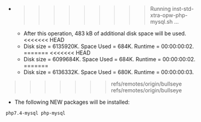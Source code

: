 * >>>>>>>>> Running inst-std-xtra-opw-php-mysql.sh ...
  * After this operation, 483 kB of additional disk space will be used.
<<<<<<< HEAD
  * Disk size = 6135920K. Space Used = 684K. Runtime = 00:00:00:02.
=======
<<<<<<< HEAD
  * Disk size = 6099684K. Space Used = 684K. Runtime = 00:00:00:02.
=======
  * Disk size = 6136332K. Space Used = 680K. Runtime = 00:00:00:03.
>>>>>>> refs/remotes/origin/bullseye
>>>>>>> refs/remotes/origin/bullseye
  * The following NEW packages will be installed:
  ```bash
php7.4-mysql php-mysql
  ```
